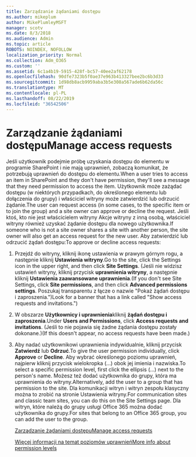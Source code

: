```yaml
---
title: Zarządzanie żądaniami dostępu
ms.author: mikeplum
author: MikePlumleyMSFT
manager: scotv
ms.date: 8/3/2018
ms.audience: Admin
ms.topic: article
ROBOTS: NOINDEX, NOFOLLOW
localization_priority: Normal
ms.collection: Adm_O365
ms.custom: ''
ms.assetid: 6c1a4b19-5915-428f-bc57-40ee2af62178
ms.openlocfilehash: 90dfe7323b5f0ae37e963b413327bee2bc6b3d33
ms.sourcegitcommit: 1d98db8acb9959aba3b5e308a567ade6b62da56c
ms.translationtype: MT
ms.contentlocale: pl-PL
ms.lasthandoff: 08/22/2019
ms.locfileid: "36542506"
---
```

# <a name="manage-access-requests"></a><span data-ttu-id="b6067-102">Zarządzanie żądaniami dostępu</span><span class="sxs-lookup"><span data-stu-id="b6067-102">Manage access requests</span></span>

<span data-ttu-id="b6067-103">Jeśli użytkownik podejmie próbę uzyskania dostępu do elementu w programie SharePoint i nie mają uprawnień, zobaczą komunikat, że potrzebują uprawnień do dostępu do elementu.</span><span class="sxs-lookup"><span data-stu-id="b6067-103">When a user tries to access an item in SharePoint and they don't have permission, they'll see a message that they need permission to access the item.</span></span> <span data-ttu-id="b6067-104">Użytkownik może zażądać dostępu (w niektórych przypadkach, do określonego elementu lub dołączenia do grupy) i właściciel witryny może zatwierdzić lub odrzucić żądanie.</span><span class="sxs-lookup"><span data-stu-id="b6067-104">The user can request access (in some cases, to the specific item or to join the group) and a site owner can approve or decline the request.</span></span> <span data-ttu-id="b6067-105">Jeśli ktoś, kto nie jest właścicielem witryny Akcje witryny z inną osobą, właściciel witryny również uzyskać żądanie dostępu dla nowego użytkownika.</span><span class="sxs-lookup"><span data-stu-id="b6067-105">If someone who is not a site owner shares a site with another person, the site owner will also get an access request for the new user.</span></span> <span data-ttu-id="b6067-106">Aby zatwierdzić lub odrzucić żądań dostępu:</span><span class="sxs-lookup"><span data-stu-id="b6067-106">To approve or decline access requests:</span></span>
  
1. <span data-ttu-id="b6067-107">Przejdź do witryny, kliknij ikonę ustawienia w prawym górnym rogu, a następnie kliknij **Ustawienia witryny**.</span><span class="sxs-lookup"><span data-stu-id="b6067-107">Go to the site, click the Settings icon in the upper right, and then click **Site Settings**.</span></span> <span data-ttu-id="b6067-108">(Jeśli nie widzisz ustawień witryny, kliknij przycisk **uprawnienia witryny**, a następnie kliknij **Ustawienia zaawansowane uprawnienia**.</span><span class="sxs-lookup"><span data-stu-id="b6067-108">(If you don't see Site Settings, click **Site permissions**, and then click **Advanced permissions settings**.</span></span> <span data-ttu-id="b6067-109">Poszukaj transparentu z łącze o nazwie "Pokaż żądań dostępu i zaproszenia.")</span><span class="sxs-lookup"><span data-stu-id="b6067-109">Look for a banner that has a link called "Show access requests and invitations.")</span></span>
    
2. <span data-ttu-id="b6067-110">W obszarze **Użytkownicy i uprawnienia**kliknij **żądań dostępu i zaproszenia**.</span><span class="sxs-lookup"><span data-stu-id="b6067-110">Under **Users and Permissions**, click **Access requests and invitations**.</span></span> <span data-ttu-id="b6067-111">(Jeśli to nie pojawia się żadne żądania dostępu zostały dokonane.)</span><span class="sxs-lookup"><span data-stu-id="b6067-111">(If this doesn't appear, no access requests have been made.)</span></span>
    
3. <span data-ttu-id="b6067-112">Aby nadać użytkownikowi uprawnienia indywidualnie, kliknij przycisk **Zatwierdź** lub **Odrzuć**.</span><span class="sxs-lookup"><span data-stu-id="b6067-112">To give the user permission individually, click **Approve** or **Decline**.</span></span> <span data-ttu-id="b6067-113">Aby wybrać określonego poziomu uprawnień, najpierw kliknij przycisk wielokropka (...) obok jej imienia i nazwiska.</span><span class="sxs-lookup"><span data-stu-id="b6067-113">To select a specific permission level, first click the ellipsis (...) next to the person's name.</span></span> <span data-ttu-id="b6067-114">Możesz też dodać użytkownika do grupy, która ma uprawnienia do witryny.</span><span class="sxs-lookup"><span data-stu-id="b6067-114">Alternatively, add the user to a group that has permission to the site.</span></span> <span data-ttu-id="b6067-115">Dla komunikacji witryn i witryn zespołu klasyczny można to zrobić na stronie Ustawienia witryny.</span><span class="sxs-lookup"><span data-stu-id="b6067-115">For communication sites and classic team sites, you can do this on the Site Settings page.</span></span> <span data-ttu-id="b6067-116">Dla witryn, które należą do grupy usługi Office 365 można dodać użytkownika do grupy.</span><span class="sxs-lookup"><span data-stu-id="b6067-116">For sites that belong to an Office 365 group, you can add the user to the group.</span></span>
    
    [<span data-ttu-id="b6067-117">Zarządzanie żądaniami dostępu</span><span class="sxs-lookup"><span data-stu-id="b6067-117">Manage access requests </span></span>](https://go.microsoft.com/fwlink/?linkid=2008747)
    
    [<span data-ttu-id="b6067-118">Więcej informacji na temat poziomów uprawnień</span><span class="sxs-lookup"><span data-stu-id="b6067-118">More info about permission levels</span></span>](https://go.microsoft.com/fwlink/?linkid=867071)
    

